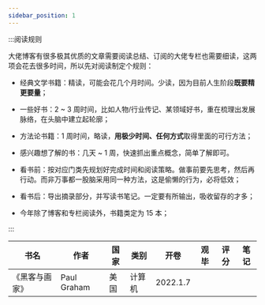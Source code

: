 ```yaml
---
sidebar_position: 1
---
```


:::阅读规则

大佬博客有很多极其优质的文章需要阅读总结、订阅的大佬专栏也需要细读，这两项会花去很多时间，所以先对阅读制定个规则：

- 经典文学书籍：精读，可能会花几个月时间。少读，因为目前人生阶段**既要精更要量**；
- 一些好书：2 ~ 3 周时间，比如人物/行业传记、某领域好书，重在梳理出发展脉络，在头脑中建立起轮廓；
- 方法论书籍：1 周时间，略读，**用极少时间、任何方式**取得里面的可行方法；
- 感兴趣想了解的书：几天 ~ 1 周，快速抓出重点概念，简单了解即可。

- 看书前：按对应门类先规划好完成时间和阅读策略。做事前要先思考，然后再行动。而非万事都一股脑采用同一种方法，这是偷懒的行为，必将低效；
- 看书后：导出摘录部分，并写读书笔记。一定要有所输出，吸收留存的才多；
- 今年除了博客和专栏阅读外，书籍类定为 15 本；

:::

| 书名 | 作者 | 国家 | 类别 | 开卷 | 观毕 | 评分 | 笔记 |
| --- | --- | --- | --- | --- | --- | --- | --- |
| 《黑客与画家》 | Paul Graham | 美国 | 计算机 | 2022.1.7 |  |  |  |  |
